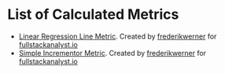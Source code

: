# List of Calculated Metrics
* [Linear Regression Line Metric](Calculated%20Metrics/Linear%20Regression%20Line.md). Created by [frederikwerner](https://github.com/frederikwerner) for [fullstackanalyst.io](https://www.fullstackanalyst.io/?r=g)
* [Simple Incrementor Metric](Calculated%20Metrics/Simple%20Incrementor.md). Created by [frederikwerner](https://github.com/frederikwerner) for [fullstackanalyst.io](https://www.fullstackanalyst.io/?r=g)